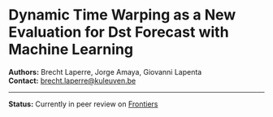 # Dynamic Time Warping as a New Evaluation for Dst Forecast with Machine Learning

__Authors:__ Brecht Laperre, Jorge Amaya, Giovanni Lapenta  
__Contact:__ brecht.laperre@kuleuven.be

----

__Status:__ Currently in peer review on [Frontiers](https://www.Frontiersin.org)
